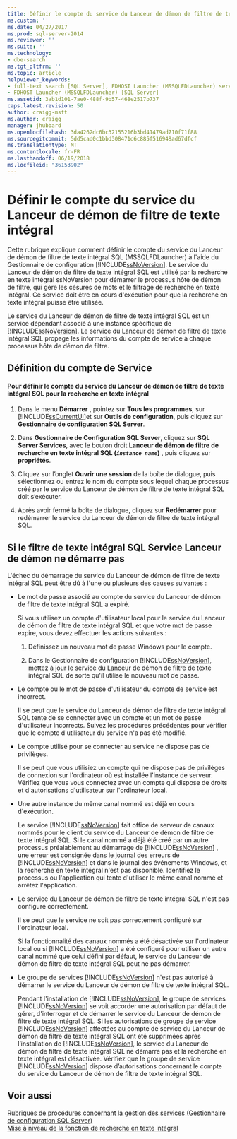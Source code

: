 ```yaml
---
title: Définir le compte du service du Lanceur de démon de filtre de texte intégral | Microsoft Docs
ms.custom: ''
ms.date: 04/27/2017
ms.prod: sql-server-2014
ms.reviewer: ''
ms.suite: ''
ms.technology:
- dbe-search
ms.tgt_pltfrm: ''
ms.topic: article
helpviewer_keywords:
- full-text search [SQL Server], FDHOST Launcher (MSSQLFDLauncher) service account
- FDHOST Launcher (MSSQLFDLauncher) [SQL Server]
ms.assetid: 3ab1d101-7ae0-488f-9b57-468e2517b737
caps.latest.revision: 50
author: craigg-msft
ms.author: craigg
manager: jhubbard
ms.openlocfilehash: 3da4262dc6bc32155216b3bd41479ad710f71f88
ms.sourcegitcommit: 5dd5cad0c1bbd308471d6c885f516948ad67dfcf
ms.translationtype: MT
ms.contentlocale: fr-FR
ms.lasthandoff: 06/19/2018
ms.locfileid: "36153902"
---
```

# <a name="set-the-service-account-for-the-full-text-filter-daemon-launcher"></a>Définir le compte du service du Lanceur de démon de filtre de texte intégral
  Cette rubrique explique comment définir le compte du service du Lanceur de démon de filtre de texte intégral SQL (MSSQLFDLauncher) à l'aide du Gestionnaire de configuration [!INCLUDE[ssNoVersion](../../includes/ssnoversion-md.md)]. Le service du Lanceur de démon de filtre de texte intégral SQL est utilisé par la recherche en texte intégral ssNoVersion pour démarrer le processus hôte de démon de filtre, qui gère les césures de mots et le filtrage de recherche en texte intégral. Ce service doit être en cours d'exécution pour que la recherche en texte intégral puisse être utilisée.  
  
 Le service du Lanceur de démon de filtre de texte intégral SQL est un service dépendant associé à une instance spécifique de [!INCLUDE[ssNoVersion](../../includes/ssnoversion-md.md)]. Le service du Lanceur de démon de filtre de texte intégral SQL propage les informations du compte de service à chaque processus hôte de démon de filtre.  
  
  
##  <a name="setting"></a> Définition du compte de Service  
  
#### <a name="to-set-the-sql-full-text-filter-daemon-launcher-service-account-for-full-text-search"></a>Pour définir le compte du service du Lanceur de démon de filtre de texte intégral SQL pour la recherche en texte intégral  
  
1.  Dans le menu **Démarrer** , pointez sur **Tous les programmes**, sur [!INCLUDE[ssCurrentUI](../../includes/sscurrentui-md.md)]et sur **Outils de configuration**, puis cliquez sur **Gestionnaire de configuration SQL Server**.  
  
2.  Dans **Gestionnaire de Configuration SQL Server**, cliquez sur **SQL Server Services**, avec le bouton droit **Lanceur de démon de filtre de recherche en texte intégral SQL (*`instance name`*)** , puis cliquez sur **propriétés**.  
  
3.  Cliquez sur l’onglet **Ouvrir une session** de la boîte de dialogue, puis sélectionnez ou entrez le nom du compte sous lequel chaque processus créé par le service du Lanceur de démon de filtre de texte intégral SQL doit s’exécuter.  
  
4.  Après avoir fermé la boîte de dialogue, cliquez sur **Redémarrer** pour redémarrer le service du Lanceur de démon de filtre de texte intégral SQL.  
  
  
##  <a name="error"></a> Si le filtre de texte intégral SQL Service Lanceur de démon ne démarre pas  
 L'échec du démarrage du service du Lanceur de démon de filtre de texte intégral SQL peut être dû à l'une ou plusieurs des causes suivantes :  
  
-   Le mot de passe associé au compte du service du Lanceur de démon de filtre de texte intégral SQL a expiré.  
  
     Si vous utilisez un compte d'utilisateur local pour le service du Lanceur de démon de filtre de texte intégral SQL et que votre mot de passe expire, vous devez effectuer les actions suivantes :  
  
    1.  Définissez un nouveau mot de passe Windows pour le compte.  
  
    2.  Dans le Gestionnaire de configuration [!INCLUDE[ssNoVersion](../../includes/ssnoversion-md.md)], mettez à jour le service du Lanceur de démon de filtre de texte intégral SQL de sorte qu'il utilise le nouveau mot de passe.  
  
-   Le compte ou le mot de passe d'utilisateur du compte de service est incorrect.  
  
     Il se peut que le service du Lanceur de démon de filtre de texte intégral SQL tente de se connecter avec un compte et un mot de passe d'utilisateur incorrects. Suivez les procédures précédentes pour vérifier que le compte d'utilisateur du service n'a pas été modifié.  
  
-   Le compte utilisé pour se connecter au service ne dispose pas de privilèges.  
  
     Il se peut que vous utilisiez un compte qui ne dispose pas de privilèges de connexion sur l'ordinateur où est installée l'instance de serveur. Vérifiez que vous vous connectez avec un compte qui dispose de droits et d'autorisations d'utilisateur sur l'ordinateur local.  
  
-   Une autre instance du même canal nommé est déjà en cours d'exécution.  
  
     Le service [!INCLUDE[ssNoVersion](../../includes/ssnoversion-md.md)] fait office de serveur de canaux nommés pour le client du service du Lanceur de démon de filtre de texte intégral SQL. Si le canal nommé a déjà été créé par un autre processus préalablement au démarrage de [!INCLUDE[ssNoVersion](../../includes/ssnoversion-md.md)] , une erreur est consignée dans le journal des erreurs de [!INCLUDE[ssNoVersion](../../includes/ssnoversion-md.md)] et dans le journal des événements Windows, et la recherche en texte intégral n'est pas disponible.  Identifiez le processus ou l'application qui tente d'utiliser le même canal nommé et arrêtez l'application.  
  
-   Le service du Lanceur de démon de filtre de texte intégral SQL n'est pas configuré correctement.  
  
     Il se peut que le service ne soit pas correctement configuré sur l'ordinateur local.  
  
     Si la fonctionnalité des canaux nommés a été désactivée sur l'ordinateur local ou si [!INCLUDE[ssNoVersion](../../includes/ssnoversion-md.md)] a été configuré pour utiliser un autre canal nommé que celui défini par défaut, le service du Lanceur de démon de filtre de texte intégral SQL peut ne pas démarrer.  
  
-   Le groupe de services [!INCLUDE[ssNoVersion](../../includes/ssnoversion-md.md)] n'est pas autorisé à démarrer le service du Lanceur de démon de filtre de texte intégral SQL.  
  
     Pendant l'installation de [!INCLUDE[ssNoVersion](../../includes/ssnoversion-md.md)], le groupe de services [!INCLUDE[ssNoVersion](../../includes/ssnoversion-md.md)] se voit accorder une autorisation par défaut de gérer, d'interroger et de démarrer le service du Lanceur de démon de filtre de texte intégral SQL. Si les autorisations de groupe de service [!INCLUDE[ssNoVersion](../../includes/ssnoversion-md.md)] affectées au compte de service du Lanceur de démon de filtre de texte intégral SQL ont été supprimées après l’installation de [!INCLUDE[ssNoVersion](../../includes/ssnoversion-md.md)], le service du Lanceur de démon de filtre de texte intégral SQL ne démarre pas et la recherche en texte intégral est désactivée. Vérifiez que le groupe de service [!INCLUDE[ssNoVersion](../../includes/ssnoversion-md.md)] dispose d’autorisations concernant le compte du service du Lanceur de démon de filtre de texte intégral SQL.  
  
  
## <a name="see-also"></a>Voir aussi  
 [Rubriques de procédures concernant la gestion des services &#40;Gestionnaire de configuration SQL Server&#41;](../../database-engine/managing-services-how-to-topics-sql-server-configuration-manager.md)  
 [Mise à niveau de la fonction de recherche en texte intégral](upgrade-full-text-search.md)  
  
  